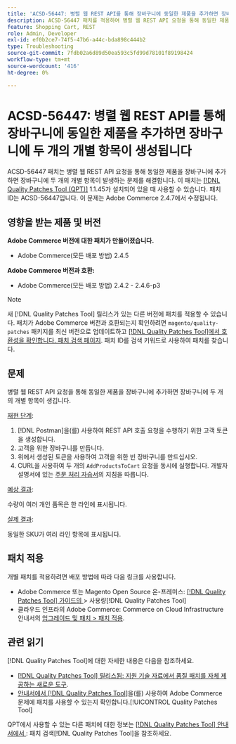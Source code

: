 ```yaml
---
title: 'ACSD-56447: 병렬 웹 REST API를 통해 장바구니에 동일한 제품을 추가하면 장바구니에 두 개의 개별 항목이 생성됩니다'
description: ACSD-56447 패치를 적용하여 병렬 웹 REST API 요청을 통해 동일한 제품을 장바구니에 추가하면 장바구니에 두 개의 개별 항목이 발생하는 Adobe Commerce 문제를 해결합니다.
feature: Shopping Cart, REST
role: Admin, Developer
exl-id: ef0b2ce7-74f5-47b6-a44c-bda898c444b2
type: Troubleshooting
source-git-commit: 7fdb02a6d89d50ea593c5fd99d78101f89198424
workflow-type: tm+mt
source-wordcount: '416'
ht-degree: 0%

---
```


# ACSD-56447: 병렬 웹 REST API를 통해 장바구니에 동일한 제품을 추가하면 장바구니에 두 개의 개별 항목이 생성됩니다

ACSD-56447 패치는 병렬 웹 REST API 요청을 통해 동일한 제품을 장바구니에 추가하면 장바구니에 두 개의 개별 항목이 발생하는 문제를 해결합니다. 이 패치는 [[!DNL Quality Patches Tool (QPT)]](https://experienceleague.adobe.com/en/docs/commerce-operations/tools/quality-patches-tool/quality-patches-tool-to-self-serve-quality-patches) 1.1.45가 설치되어 있을 때 사용할 수 있습니다. 패치 ID는 ACSD-56447입니다. 이 문제는 Adobe Commerce 2.4.7에서 수정됩니다.

## 영향을 받는 제품 및 버전

**Adobe Commerce 버전에 대한 패치가 만들어졌습니다.**

* Adobe Commerce(모든 배포 방법) 2.4.5

**Adobe Commerce 버전과 호환:**

* Adobe Commerce(모든 배포 방법) 2.4.2 - 2.4.6-p3

>[!NOTE]
>
>새 [!DNL Quality Patches Tool] 릴리스가 있는 다른 버전에 패치를 적용할 수 있습니다. 패치가 Adobe Commerce 버전과 호환되는지 확인하려면 `magento/quality-patches` 패키지를 최신 버전으로 업데이트하고 [[!DNL Quality Patches Tool]에서 호환성을 확인합니다. 패치 검색 페이지](https://experienceleague.adobe.com/tools/commerce-quality-patches/index.html). 패치 ID를 검색 키워드로 사용하여 패치를 찾습니다.

## 문제

병렬 웹 REST API 요청을 통해 동일한 제품을 장바구니에 추가하면 장바구니에 두 개의 개별 항목이 생깁니다.

<u>재현 단계</u>:

1. [!DNL Postman]을(를) 사용하여 REST API 호출 요청을 수행하기 위한 고객 토큰을 생성합니다.
1. 고객을 위한 장바구니를 만듭니다.
1. 위에서 생성된 토큰을 사용하여 고객을 위한 빈 장바구니를 만드십시오.
1. CURL을 사용하여 두 개의 `AddProductsToCart` 요청을 동시에 실행합니다. 개발자 설명서에 있는 [주문 처리 자습서](https://developer.adobe.com/commerce/webapi/rest/tutorials/orders/)의 지침을 따릅니다.

<u>예상 결과</u>:

수량이 여러 개인 품목은 한 라인에 표시됩니다.

<u>실제 결과</u>:

동일한 SKU가 여러 라인 항목에 표시됩니다.

## 패치 적용

개별 패치를 적용하려면 배포 방법에 따라 다음 링크를 사용합니다.

* Adobe Commerce 또는 Magento Open Source 온-프레미스: [[!DNL Quality Patches Tool]  가이드의 ](/help/tools/quality-patches-tool/usage.md)> 사용량[!DNL Quality Patches Tool]
* 클라우드 인프라의 Adobe Commerce: Commerce on Cloud Infrastructure 안내서의 [업그레이드 및 패치 > 패치 적용](https://experienceleague.adobe.com/docs/commerce-cloud-service/user-guide/develop/upgrade/apply-patches.html).

## 관련 읽기

[!DNL Quality Patches Tool]에 대한 자세한 내용은 다음을 참조하세요.

* [[!DNL Quality Patches Tool] 릴리스됨: 지원 기술 자료에서 품질 패치를 자체 제공하는 새로운 도구](https://experienceleague.adobe.com/en/docs/commerce-operations/tools/quality-patches-tool/quality-patches-tool-to-self-serve-quality-patches).
* [ 안내서에서  [!DNL Quality Patches Tool]](/help/tools/quality-patches-tool/patches-available-in-qpt/check-patch-for-magento-issue-with-magento-quality-patches.md)을(를) 사용하여 Adobe Commerce 문제에 패치를 사용할 수 있는지 확인합니다.[!UICONTROL Quality Patches Tool]


QPT에서 사용할 수 있는 다른 패치에 대한 정보는 [[!DNL Quality Patches Tool] 안내서에서 ](https://experienceleague.adobe.com/tools/commerce-quality-patches/index.html): 패치 검색[!DNL Quality Patches Tool]을 참조하세요.
